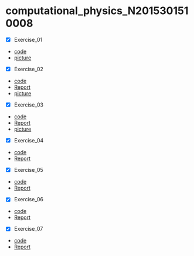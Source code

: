 # computational_physics_N2015301510008
- [x] Exercise_01
* [code](http://note.youdao.com/noteshare?id=f09e0ad8c208be6811a402319e917244)
* [picture](https://github.com/ShinetingChu/computational_physics_N2015301510008/blob/master/The%20first%20work.PNG)
- [x] Exercise_02
* [code](http://note.youdao.com/noteshare?id=4682f121858a57c6a64b77481988c975)
* [Report](http://www.jianshu.com/p/7a7ad1ef253a)
* [picture](https://github.com/ShinetingChu/computational_physics_N2015301510008/blob/master/The%20second%20work.PNG)
- [x] Exercise_03
* [code](http://note.youdao.com/noteshare?id=88d111a9e66c8a98de6df622208fc105)
* [Report](http://note.youdao.com/noteshare?id=ccb9ce24d2fa093077fad092174e217c)
* [picture](https://github.com/ShinetingChu/computational_physics_N2015301510008/blob/master/The%20third%20work.png)
- [x] Exercise_04
* [code](http://note.youdao.com/noteshare?id=24a20686892b71f9e13103faf8f786fa)
* [Report](http://note.youdao.com/noteshare?id=083a8d3fe0de7513fc677da0c4461646)
- [x] Exercise_05
* [code](http://note.youdao.com/noteshare?id=60d2b7d09f85f126342863322b8a8e47)
* [Report](http://note.youdao.com/noteshare?id=b429ed55732137c4eaf2441ec30b9882)
- [x] Exercise_06
* [code](http://note.youdao.com/noteshare?id=57e39e2028238204a9e29bdf95eb7117)
* [Report](http://note.youdao.com/noteshare?id=f2c5d7f7eff267610a09133c70e9509b)
- [x] Exercise_07
* [code](http://note.youdao.com/noteshare?id=4bdc88e276617e8a20a9a5920a829598)
* [Report](http://note.youdao.com/noteshare?id=adfb9ac89f077de6d3b4e56a93ef1053)


